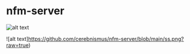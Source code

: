 # nfm-server

![alt text](https://github.com/cerebnismus/nmm-server/blob/main/ss.png)

![alt text]https://github.com/cerebnismus/nfm-server/blob/main/ss.png?raw=true)
